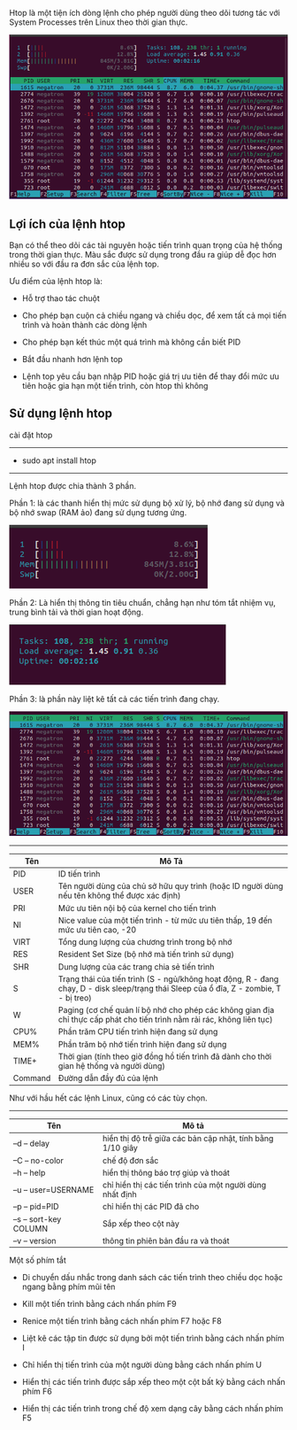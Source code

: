 Htop là một tiện ích dòng lệnh cho phép người dùng theo dõi tương tác với System Processes trên Linux theo thời gian thực.


![htopiamge1](Image/htopimage1.png)


## Lợi ích của lệnh htop

Bạn có thể theo dõi các tài nguyên hoặc tiến trình quan trọng của hệ thống trong thời gian thực. Màu sắc được sử dụng trong đầu ra giúp dễ đọc hơn nhiều so với đầu ra đơn sắc của lệnh top.

Ưu điểm của lệnh htop là:

- Hỗ trợ thao tác chuột

- Cho phép bạn cuộn cả chiều ngang và chiều dọc, để xem tất cả mọi tiến trình và hoàn thành các dòng lệnh


- Cho phép bạn kết thúc một quá trình mà không cần biết PID

- Bắt đầu nhanh hơn lệnh top

- Lệnh top yêu cầu bạn nhập PID hoặc giá trị ưu tiên để thay đổi mức ưu tiên hoặc gia hạn một tiến trình, còn htop thì không

## Sử dụng lệnh htop

cài đặt htop

---
- sudo apt install htop
---

Lệnh htop được chia thành 3 phần.

Phần 1: là các thanh hiển thị mức sử dụng bộ xử lý, bộ nhớ đang sử dụng và bộ nhớ swap (RAM ảo) đang sử dụng tương ứng.

![htopimage2](Image/htopimage2.png)

Phần 2: Là hiển thị thông tin tiêu chuẩn, chẳng hạn như tóm tắt nhiệm vụ, trung bình tải và thời gian hoạt động.

![htopimage3](Image/htopimage3.png)

Phần 3: là phần này liệt kê tất cả các tiến trình đang chạy.

![htopiamge4](Image/htopimage4.png)

---
|Tên|Mô Tả|
|-|-|
|PID|ID tiến trình|
|USER|Tên người dùng của chủ sở hữu quy trình (hoặc ID người dùng nếu tên không thể được xác định)|
|PRI|Mức ưu tiên nội bộ của kernel cho tiến trình|
|NI|Nice value của một tiến trình - từ mức ưu tiên thấp, 19 đến mức ưu tiên cao, -20|
|VIRT|Tổng dung lượng của chương trình trong bộ nhớ|
|RES|Resident Set Size (bộ nhớ mà tiến trình sử dụng)|
|SHR|Dung lượng của các trang chia sẻ tiến trình|
|S|Trạng thái của tiến trình (S - ngủ/không hoạt động, R - đang chạy, D - disk sleep/trạng thái Sleep của ổ đĩa, Z - zombie, T - bị treo)|
|W|Paging (cơ chế quản lí bộ nhớ cho phép các không gian địa chỉ thực cấp phát cho tiến trình nằm rải rác, không liên tục)|
|CPU%| Phần trăm CPU tiến trình hiện đang sử dụng|
|MEM%|Phần trăm bộ nhớ tiến trình hiện đang sử dụng|
|TIME+|Thời gian (tính theo giờ đồng hồ tiến trình đã dành cho thời gian hệ thống và người dùng)|
|Command|Đường dẫn đầy đủ của lệnh|

Như với hầu hết các lệnh Linux, cũng có các tùy chọn.


---
|Tên|Mô tả|
|-|-|
|–d – delay |hiển thị độ trễ giữa các bản cập nhật, tính bằng 1/10 giây|
|–C – no-color |chế độ đơn sắc|
|–h – help|hiển thị thông báo trợ giúp và thoát|
|–u – user=USERNAME|chỉ hiển thị các tiến trình của một người dùng nhất định|
|–p – pid=PID|chỉ hiển thị các PID đã cho|
|–s – sort-key COLUMN|Sắp xếp theo cột này|
|–v – version|thông tin phiên bản đầu ra và thoát|


Một số phím tắt

- Di chuyển dấu nhắc trong danh sách các tiến trình theo chiều dọc hoặc ngang bằng phím mũi tên

- Kill một tiến trình bằng cách nhấn phím F9

- Renice một tiến trình bằng cách nhấn phím F7 hoặc F8

- Liệt kê các tập tin được sử dụng bởi một tiến trình bằng cách nhấn phím I

- Chỉ hiển thị tiến trình của một người dùng bằng cách nhấn phím U

- Hiển thị các tiến trình được sắp xếp theo một cột bất kỳ bằng cách nhấn phím F6

- Hiển thị các tiến trình trong chế độ xem dạng cây bằng cách nhấn phím F5
